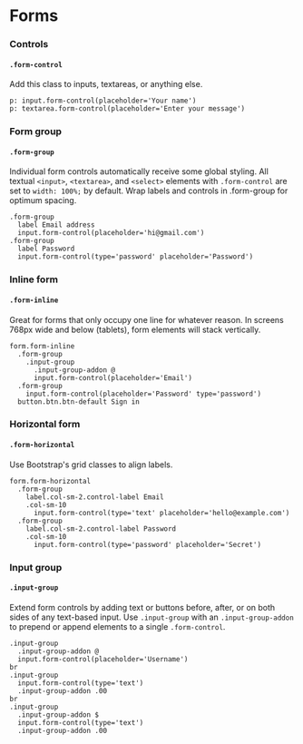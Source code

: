 Forms
=====

### Controls
#### `.form-control`

Add this class to inputs, textareas, or anything else.

```example.jade
p: input.form-control(placeholder='Your name')
p: textarea.form-control(placeholder='Enter your message')
```

### Form group
#### `.form-group`

Individual form controls automatically receive some global
styling. All textual `<input>`, `<textarea>`, and `<select>` elements
with `.form-control` are set to `width: 100%;` by default. Wrap
labels and controls in .form-group for optimum spacing.

```example.jade
.form-group
  label Email address
  input.form-control(placeholder='hi@gmail.com')
.form-group
  label Password
  input.form-control(type='password' placeholder='Password')
```

### Inline form
#### `.form-inline`

Great for forms that only occupy one line for whatever reason. In screens 768px wide and below (tablets), form elements will stack vertically.

```example.jade.-wide
form.form-inline
  .form-group
    .input-group
      .input-group-addon @
      input.form-control(placeholder='Email')
  .form-group
    input.form-control(placeholder='Password' type='password')
  button.btn.btn-default Sign in
```

### Horizontal form
#### `.form-horizontal`

Use Bootstrap's grid classes to align labels.

```example.jade
form.form-horizontal
  .form-group
    label.col-sm-2.control-label Email
    .col-sm-10
      input.form-control(type='text' placeholder='hello@example.com')
  .form-group
    label.col-sm-2.control-label Password
    .col-sm-10
      input.form-control(type='password' placeholder='Secret')
```

### Input group
#### `.input-group`

Extend form controls by adding text or buttons before, after, or on both sides
of any text-based input. Use `.input-group` with an `.input-group-addon` to
prepend or append elements to a single `.form-control`.

```example.jade.-slim
.input-group
  .input-group-addon @
  input.form-control(placeholder='Username')
br
.input-group
  input.form-control(type='text')
  .input-group-addon .00
br
.input-group
  .input-group-addon $
  input.form-control(type='text')
  .input-group-addon .00
```
